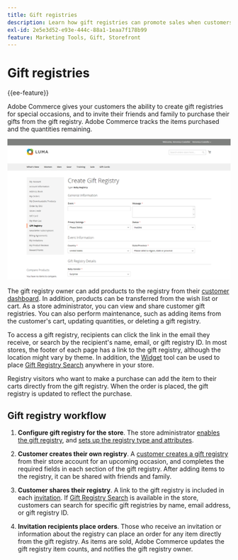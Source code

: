 ```yaml
---
title: Gift registries
description: Learn how gift registries can promote sales when customers can invite their friends and family to purchase their selected products as gifts.
exl-id: 2e5e3d52-e93e-444c-88a1-1eaa7f178b99
feature: Marketing Tools, Gift, Storefront
---
```

# Gift registries

{{ee-feature}}

Adobe Commerce gives your customers the ability to create gift registries for special occasions, and to invite their friends and family to purchase their gifts from the gift registry. Adobe Commerce tracks the items purchased and the quantities remaining.

![Example storefront - baby gift registry](./assets/storefront-gift-registry-create-baby-info.png)<!-- zoom -->

The gift registry owner can add products to the registry from their [customer dashboard](gift-registry-storefront.md#gift-registry-information). In addition, products can be transferred from the wish list or cart. As a store administrator, you can view and share customer gift registries. You can also perform maintenance, such as adding items from the customer's cart, updating quantities, or deleting a gift registry.

To access a gift registry, recipients can click the link in the email they receive, or search by the recipient's name, email, or gift registry ID. In most stores, the footer of each page has a link to the gift registry, although the location might vary by theme. In addition, the [Widget](../content-design/widgets.md) tool can be used to place [Gift Registry Search](gift-registry-search.md) anywhere in your store.

Registry visitors who want to make a purchase can add the item to their carts directly from the gift registry. When the order is placed, the gift registry is updated to reflect the purchase.

## Gift registry workflow

1. **Configure gift registry for the store**. The store administrator [enables the gift registry](gift-registry-configure.md), and [sets up the registry type and attributes](gift-registry-create.md).

1. **Customer creates their own registry**. A [customer creates a gift registry](gift-registry-storefront.md#create-a-new-gift-registry) from their store account for an upcoming occasion, and completes the required fields in each section of the gift registry. After adding items to the registry, it can be shared with friends and family.

1. **Customer shares their registry**. A link to the gift registry is included in each [invitation](gift-registry-storefront.md#share-a-gift-registry). If [Gift Registry Search](gift-registry-search.md) is available in the store, customers can search for specific gift registries by name, email address, or gift registry ID.

1. **Invitation recipients place orders**. Those who receive an invitation or information about the registry can place an order for any item directly from the gift registry. As items are sold, Adobe Commerce updates the gift registry item counts, and notifies the gift registry owner.

